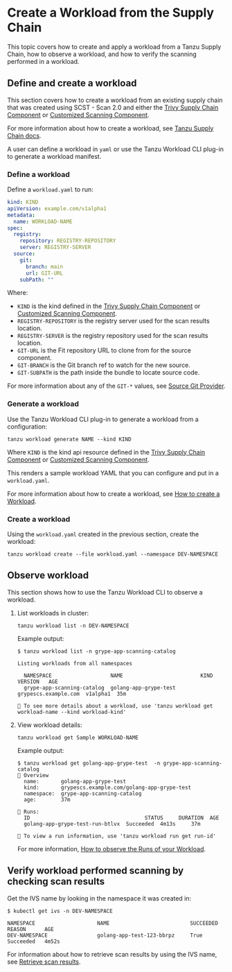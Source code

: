 # Create a Workload from the Supply Chain

This topic covers how to create and apply a workload from a Tanzu Supply Chain, how to observe a
workload, and how to verify the scanning performed in a workload.

## <a id="define-and-create-workload"></a> Define and create a workload

This section covers how to create a workload from an existing supply chain that was created using
SCST - Scan 2.0 and either the [Trivy Supply Chain Component](create-supply-chain-with-app-scanning.hbs.md#scan-2.0-and-trivy) or [Customized Scanning Component](create-supply-chain-with-app-scanning.hbs.md#scan-2.0-and-custom-scanning).

For more information about how to create a workload, see [Tanzu Supply Chain docs](../../supply-chain/development/how-to/create-workloads.hbs.md).

A user can define a workload in `yaml` or use the Tanzu Workload CLI plug-in to generate a workload manifest.

### <a id="define-workload"></a> Define a workload

Define a `workload.yaml` to run:

```yaml
kind: KIND
apiVersion: example.com/v1alpha1
metadata:
  name: WORKLOAD-NAME
spec:
  registry:
    repository: REGISTRY-REPOSITORY
    server: REGISTRY-SERVER
  source:
    git:
      branch: main
      url: GIT-URL
    subPath: ""
```

Where:

* `KIND` is the kind defined in the [Trivy Supply Chain Component](create-supply-chain-with-app-scanning.hbs.md#scan-2.0-and-trivy) or [Customized Scanning Component](create-supply-chain-with-app-scanning.hbs.md#scan-2.0-and-custom-scanning).
* `REGISTRY-REPOSITORY` is the registry server used for the scan results location.
* `REGISTRY-SERVER` is the registry repository used for the scan results location.
* `GIT-URL` is the Fit repository URL to clone from for the source component.
* `GIT-BRANCH` is the Git branch ref to watch for the new source.
* `GIT-SUBPATH` is the path inside the bundle to locate source code.

For more information about any of the `GIT-*` values, see [Source Git Provider](../../supply-chain/reference/catalog/about.hbs.md#source-git-provider).

### <a id="generate-workload"></a> Generate a workload

Use the Tanzu Workload CLI plug-in to generate a workload from a configuration:

```console
tanzu workload generate NAME --kind KIND
```

Where `KIND` is the kind api resource defined in the [Trivy Supply Chain Component](create-supply-chain-with-app-scanning.hbs.md#scan-2.0-and-trivy) or [Customized Scanning Component](create-supply-chain-with-app-scanning.hbs.md#scan-2.0-and-custom-scanning).

This renders a sample workload YAML that you can configure and put in a `workload.yaml`.

For more information about how to create a workload, see [How to create a Workload](../../supply-chain/development/how-to/create-workloads.hbs.md).

### <a id="create-workload"></a> Create a workload

Using the `workload.yaml` created in the previous section, create the workload:

```console
tanzu workload create --file workload.yaml --namespace DEV-NAMESPACE
```

## <a id="observe-workload"></a> Observe workload

This section shows how to use the Tanzu Workload CLI to observe a workload.

1. List workloads in cluster:

    ```console
    tanzu workload list -n DEV-NAMESPACE
    ```

    Example output:

    ```console
    $ tanzu workload list -n grype-app-scanning-catalog

    Listing workloads from all namespaces

      NAMESPACE                   NAME                         KIND                  VERSION   AGE
      grype-app-scanning-catalog  golang-app-grype-test  grypescs.example.com  v1alpha1  35m

    🔎 To see more details about a workload, use 'tanzu workload get workload-name --kind workload-kind'
    ```

2. View workload details:

    ```console
    tanzu workload get Sample WORKLOAD-NAME
    ```

    Example output:

    ```console
    $ tanzu workload get golang-app-grype-test  -n grype-app-scanning-catalog
    📡 Overview
      name:       golang-app-grype-test
      kind:       grypescs.example.com/golang-app-grype-test
      namespace:  grype-app-scanning-catalog
      age:        37m

    🏃 Runs:
      ID                                     STATUS     DURATION  AGE
      golang-app-grype-test-run-btlvx  Succeeded  4m13s     37m

    🔎 To view a run information, use 'tanzu workload run get run-id'
    ```

    For more information, [How to observe the Runs of your Workload](../../supply-chain/development/how-to/observe-runs.hbs.md).

## <a id="verify-workload-scanning"></a>Verify workload performed scanning by checking scan results

Get the IVS name by looking in the namespace it was created in:

```console
$ kubectl get ivs -n DEV-NAMESPACE

NAMESPACE                    NAME                          SUCCEEDED   REASON      AGE
DEV-NAMESPACE                golang-app-test-123-bbrpz     True        Succeeded   4m52s
```

For information about how to retrieve scan results by using the IVS name, see [Retrieve scan results](../verify-app-scanning.hbs.md#retrieve-scan-results).
